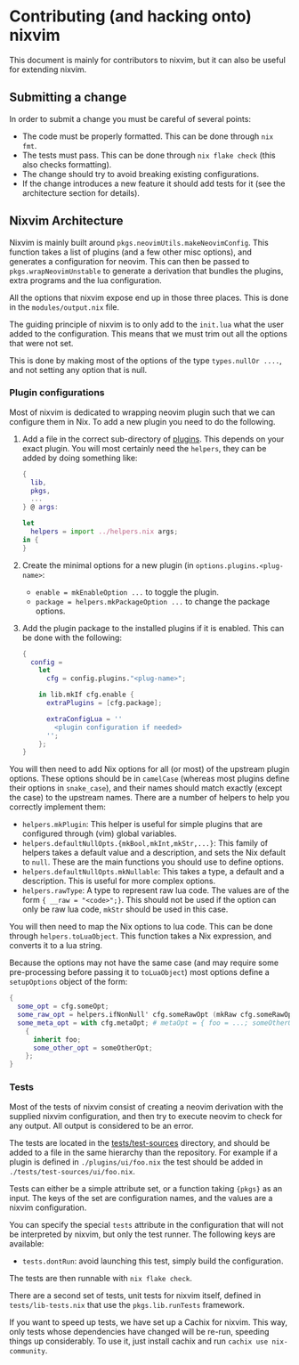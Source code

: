 # Contributing (and hacking onto) nixvim

This document is mainly for contributors to nixvim, but it can also be useful for extending nixvim.

## Submitting a change

In order to submit a change you must be careful of several points:

- The code must be properly formatted. This can be done through `nix fmt`.
- The tests must pass. This can be done through `nix flake check` (this also checks formatting).
- The change should try to avoid breaking existing configurations.
- If the change introduces a new feature it should add tests for it (see the architecture section for details).

## Nixvim Architecture

Nixvim is mainly built around `pkgs.neovimUtils.makeNeovimConfig`.
This function takes a list of plugins (and a few other misc options), and generates a configuration for neovim.
This can then be passed to `pkgs.wrapNeovimUnstable` to generate a derivation that bundles the plugins, extra programs and the lua configuration.

All the options that nixvim expose end up in those three places. This is done in the `modules/output.nix` file.

The guiding principle of nixvim is to only add to the `init.lua` what the user added to the configuration. This means that we must trim out all the options that were not set.

This is done by making most of the options of the type `types.nullOr ....`, and not setting any option that is null.

### Plugin configurations

Most of nixvim is dedicated to wrapping neovim plugin such that we can configure them in Nix.
To add a new plugin you need to do the following.

1.  Add a file in the correct sub-directory of [plugins](plugins). This depends on your exact plugin.
    You will most certainly need the `helpers`, they can be added by doing something like:

    ```nix
    {
      lib,
      pkgs,
      ...
    } @ args:

    let
      helpers = import ../helpers.nix args;
    in {
    }
    ```

2.  Create the minimal options for a new plugin (in `options.plugins.<plug-name>`:

    - `enable = mkEnableOption ...` to toggle the plugin.
    - `package = helpers.mkPackageOption ...` to change the package options.

3.  Add the plugin package to the installed plugins if it is enabled. This can be done with the following:

    ```nix
    {
      config =
        let
          cfg = config.plugins."<plug-name>";

        in lib.mkIf cfg.enable {
          extraPlugins = [cfg.package];

          extraConfigLua = ''
            <plugin configuration if needed>
          '';
        };
    }
    ```

You will then need to add Nix options for all (or most) of the upstream plugin options.
These options should be in `camelCase` (whereas most plugins define their options in `snake_case`), and their names should match exactly (except the case) to the upstream names.
There are a number of helpers to help you correctly implement them:

- `helpers.mkPlugin`: This helper is useful for simple plugins that are configured through (vim) global variables.
- `helpers.defaultNullOpts.{mkBool,mkInt,mkStr,...}`: This family of helpers takes a default value and a description, and sets the Nix default to `null`. These are the main functions you should use to define options.
- `helpers.defaultNullOpts.mkNullable`: This takes a type, a default and a description. This is useful for more complex options.
- `helpers.rawType`: A type to represent raw lua code. The values are of the form `{ __raw = "<code>";}`. This should not be used if the option can only be raw lua code, `mkStr` should be used in this case.

You will then need to map the Nix options to lua code. This can be done through `helpers.toLuaObject`. This function takes a Nix expression, and converts it to a lua string.

Because the options may not have the same case (and may require some pre-processing before passing it to `toLuaObject`) most options define a `setupOptions` object of the form:

```nix
{
  some_opt = cfg.someOpt;
  some_raw_opt = helpers.ifNonNull' cfg.someRawOpt (mkRaw cfg.someRawOpt);
  some_meta_opt = with cfg.metaOpt; # metaOpt = { foo = ...; someOtherOpt = ...; };
    {
      inherit foo;
      some_other_opt = someOtherOpt;
    };
}
```

### Tests

Most of the tests of nixvim consist of creating a neovim derivation with the supplied nixvim configuration, and then try to execute neovim to check for any output. All output is considered to be an error.

The tests are located in the [tests/test-sources](tests/test-sources) directory, and should be added to a file in the same hierarchy than the repository. For example if a plugin is defined in `./plugins/ui/foo.nix` the test should be added in `./tests/test-sources/ui/foo.nix`.

Tests can either be a simple attribute set, or a function taking `{pkgs}` as an input. The keys of the set are configuration names, and the values are a nixvim configuration.

You can specify the special `tests` attribute in the configuration that will not be interpreted by nixvim, but only the test runner. The following keys are available:

- `tests.dontRun`: avoid launching this test, simply build the configuration.

The tests are then runnable with `nix flake check`.

There are a second set of tests, unit tests for nixvim itself, defined in `tests/lib-tests.nix` that use the `pkgs.lib.runTests` framework.

If you want to speed up tests, we have set up a Cachix for nixvim.
This way, only tests whose dependencies have changed will be re-run, speeding things up
considerably. To use it, just install cachix and run `cachix use nix-community`.
